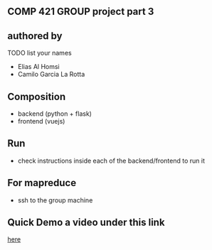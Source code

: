 ## COMP 421 GROUP project part 3

## authored by
TODO list your names

- Elias Al Homsi
- Camilo Garcia La Rotta

## Composition
- backend (python + flask)
- frontend (vuejs)

## Run
- check instructions inside each of the backend/frontend to run it

## For mapreduce
- ssh to the group machine

## Quick Demo a video under this link
[here](https://drive.google.com/file/d/1hUp2jZLXUktyHY3DM7agKPcfEWCkuEUK/view?usp=sharing)
